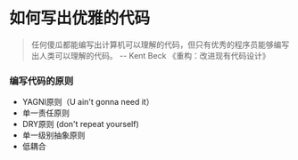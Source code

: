# 如何写出优雅的代码

> 任何傻瓜都能编写出计算机可以理解的代码，但只有优秀的程序员能够编写出人类可以理解的代码。  -- Kent Beck 《重构：改进现有代码设计》

### 编写代码的原则
- YAGNI原则（U ain't gonna need it）
- 单一责任原则
- DRY原则 (don't repeat yourself)
- 单一级别抽象原则
- 低耦合